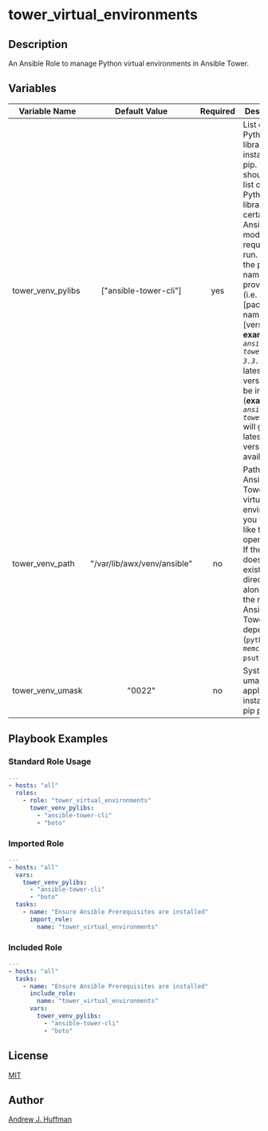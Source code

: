 # tower_virtual_environments

## Description
An Ansible Role to manage Python virtual environments in Ansible Tower.

## Variables
|Variable Name|Default Value|Required|Description|Type|
|---|:---:|:---:|---|:---:|
|tower_venv_pylibs | ["ansible-tower-cli"] | yes | List of Python libraries to install from pip.  This should be a list of Python libraries that certain Ansible modules require to run. If just the package name is provided (i.e. without [package-name]-[version] **example:** *`ansible-tower-cli-3.3.2`*) the latest version will be installed (**example:** *`ansible-tower-cli`* will get latest version available). | list |
| tower_venv_path | "/var/lib/awx/venv/ansible" | no | Path to the Ansible Tower virtual environment you would like to operate on. If the path does not exist, the directory, along with the required Ansible Tower base depencenies (`python-memcached psutil`).| string |
| tower_venv_umask | "0022" | no | System umask to apply before installing the pip package. | string |

## Playbook Examples
### Standard Role Usage
```yaml
---
- hosts: "all"
  roles:
    - role: "tower_virtual_environments"
      tower_venv_pylibs:
        - "ansible-tower-cli"
        - "boto"
```
### Imported Role
```yaml
---
- hosts: "all"
  vars:
    tower_venv_pylibs:
      - "ansible-tower-cli"
      - "boto"
  tasks:
    - name: "Ensure Ansible Prerequisites are installed"
      import_role:
        name: "tower_virtual_environments"
```
### Included Role
```yaml
---
- hosts: "all"
  tasks:
    - name: "Ensure Ansible Prerequisites are installed"
      include_role:
        name: "tower_virtual_environments"
      vars:
        tower_venv_pylibs:
          - "ansible-tower-cli"
          - "boto"
```
## License
[MIT](LICENSE)

## Author
[Andrew J. Huffman](https://github.com/ahuffman)
